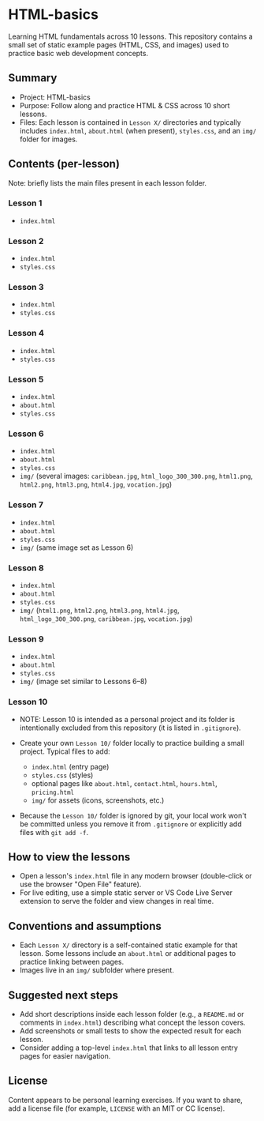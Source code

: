 # HTML-basics

Learning HTML fundamentals across 10 lessons. This repository contains a small set of static example pages (HTML, CSS, and images) used to practice basic web development concepts.

## Summary

- Project: HTML-basics
- Purpose: Follow along and practice HTML & CSS across 10 short lessons.
- Files: Each lesson is contained in `Lesson X/` directories and typically includes `index.html`, `about.html` (when present), `styles.css`, and an `img/` folder for images.

## Contents (per-lesson)

Note: briefly lists the main files present in each lesson folder.

### Lesson 1

- `index.html`

### Lesson 2

- `index.html`
- `styles.css`

### Lesson 3

- `index.html`
- `styles.css`

### Lesson 4

- `index.html`
- `styles.css`

### Lesson 5

- `index.html`
- `about.html`
- `styles.css`

### Lesson 6

- `index.html`
- `about.html`
- `styles.css`
- `img/` (several images: `caribbean.jpg`, `html_logo_300_300.png`, `html1.png`, `html2.png`, `html3.png`, `html4.jpg`, `vocation.jpg`)

### Lesson 7

- `index.html`
- `about.html`
- `styles.css`
- `img/` (same image set as Lesson 6)

### Lesson 8

- `index.html`
- `about.html`
- `styles.css`
- `img/` (`html1.png`, `html2.png`, `html3.png`, `html4.jpg`, `html_logo_300_300.png`, `caribbean.jpg`, `vocation.jpg`)

### Lesson 9

- `index.html`
- `about.html`
- `styles.css`
- `img/` (image set similar to Lessons 6–8)

### Lesson 10

- NOTE: Lesson 10 is intended as a personal project and its folder is intentionally excluded from this repository (it is listed in `.gitignore`).

- Create your own `Lesson 10/` folder locally to practice building a small project. Typical files to add:

  - `index.html` (entry page)
  - `styles.css` (styles)
  - optional pages like `about.html`, `contact.html`, `hours.html`, `pricing.html`
  - `img/` for assets (icons, screenshots, etc.)

- Because the `Lesson 10/` folder is ignored by git, your local work won't be committed unless you remove it from `.gitignore` or explicitly add files with `git add -f`.

## How to view the lessons

- Open a lesson's `index.html` file in any modern browser (double-click or use the browser "Open File" feature).
- For live editing, use a simple static server or VS Code Live Server extension to serve the folder and view changes in real time.

## Conventions and assumptions

- Each `Lesson X/` directory is a self-contained static example for that lesson. Some lessons include an `about.html` or additional pages to practice linking between pages.
- Images live in an `img/` subfolder where present.

## Suggested next steps

- Add short descriptions inside each lesson folder (e.g., a `README.md` or comments in `index.html`) describing what concept the lesson covers.
- Add screenshots or small tests to show the expected result for each lesson.
- Consider adding a top-level `index.html` that links to all lesson entry pages for easier navigation.

## License

Content appears to be personal learning exercises. If you want to share, add a license file (for example, `LICENSE` with an MIT or CC license).
